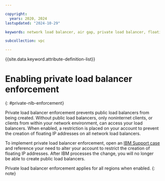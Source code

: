 ```yaml
---

copyright:
  years: 2020, 2024
lastupdated: "2024-10-29"

keywords: network load balancer, air gap, private load balancer, floating ip

subcollection: vpc

---
```


{{site.data.keyword.attribute-definition-list}}

# Enabling private load balancer enforcement
{: #private-nlb-enforcement}

Private load balancer enforcement prevents public load balancers from being created. Without public load balancers, only noninternet clients, or clients from within your network environment, can access your load balancers. When enabled, a restriction is placed on your account to prevent the creation of floating IP addresses on all network load balancers.

To implement private load balancer enforcement, open an [IBM Support case](/docs/account?topic=account-using-avatar) and reference your need to alter your account to restrict the creation of floating IP addresses. After IBM processes the change, you will no longer be able to create public load balancers.

Private load balancer enforcement applies for all regions when enabled.
{: note}
